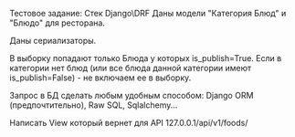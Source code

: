 Тестовое задание:
Стек Django\DRF
Даны модели "Категория Блюд" и "Блюдо" для ресторана.

Даны сериализаторы.

В выборку попадают только Блюда у которых is_publish=True.
Если в категории нет блюд (или все блюда данной категории 
имеют is_publish=False) - не включаем ее в выборку.

Запрос в БД сделать любым удобным способом:
Django ORM (предпочтительно), Raw SQL, Sqlalchemy... 

Написать View который вернет для API 127.0.0.1/api/v1/foods/ 
